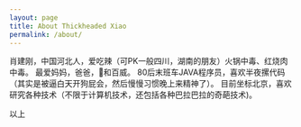 ```yaml
---
layout: page
title: About Thickheaded Xiao
permalink: /about/
---
```

肖建刚，中国河北人，爱吃辣（可PK一般四川，湖南的朋友）火锅中毒、红烧肉中毒。
最爱妈妈，爸爸，🐷和百威。
80后末班车JAVA程序员，喜欢半夜摞代码（其实是被逼白天开狗屁会，然后慢慢习惯晚上来精神了）。
目前坐标北京，喜欢研究各种技术（不限于计算机技术，还包括各种巴拉巴拉的奇葩技术)。

以上


